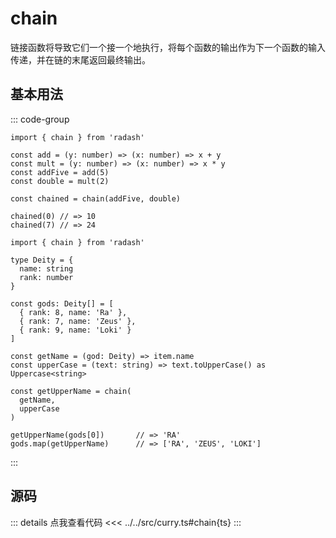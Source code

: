 # chain

链接函数将导致它们一个接一个地执行，将每个函数的输出作为下一个函数的输入传递，并在链的末尾返回最终输出。

## 基本用法

::: code-group

```ts[example1.ts]
import { chain } from 'radash'

const add = (y: number) => (x: number) => x + y
const mult = (y: number) => (x: number) => x * y
const addFive = add(5)
const double = mult(2)

const chained = chain(addFive, double)

chained(0) // => 10
chained(7) // => 24
```

```ts[example2.ts]
import { chain } from 'radash'

type Deity = {
  name: string
  rank: number
}

const gods: Deity[] = [
  { rank: 8, name: 'Ra' },
  { rank: 7, name: 'Zeus' },
  { rank: 9, name: 'Loki' }
]

const getName = (god: Deity) => item.name
const upperCase = (text: string) => text.toUpperCase() as Uppercase<string>

const getUpperName = chain(
  getName,
  upperCase
)

getUpperName(gods[0])       // => 'RA'
gods.map(getUpperName)      // => ['RA', 'ZEUS', 'LOKI']
```

:::

## 源码

::: details 点我查看代码
<<< ../../src/curry.ts#chain{ts}
:::
